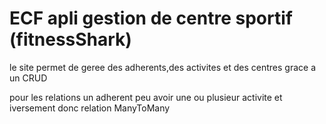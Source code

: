 # ECF apli gestion de centre sportif (fitnessShark)

le site permet de geree des adherents,des activites et des centres grace a un CRUD

pour les relations un adherent peu avoir une ou plusieur activite et iversement donc relation ManyToMany


```


